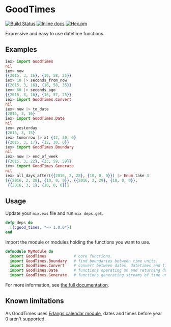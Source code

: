 # GoodTimes

[![Build Status](https://travis-ci.org/magplus/good_times.svg?branch=master)](https://travis-ci.org/magplus/good_times)
[![Inline docs](http://inch-ci.org/github/magplus/good_times.svg?branch=master)](http://inch-ci.org/github/magplus/good_times)
[![Hex.pm](https://img.shields.io/hexpm/v/good_times.svg)](https://hex.pm/packages/good_times)

Expressive and easy to use datetime functions.

## Examples

```elixir
iex> import GoodTimes
nil
iex> now
{{2015, 3, 16}, {16, 58, 25}}
iex> 10 |> seconds_from_now
{{2015, 3, 16}, {16, 58, 35}}
iex> 60 |> seconds_ago
{{2015, 3, 16}, {16, 57, 25}}
iex> import GoodTimes.Convert
nil
iex> now |> to_date
{2015, 3, 16}
iex> import GoodTimes.Date
nil
iex> yesterday
{2015, 3, 15}
iex> tomorrow |> at {12, 30, 0}
{{2015, 3, 17}, {12, 30, 0}}
iex> import GoodTimes.Boundary
nil
iex> now |> end_of_week
{{2015, 3, 22}, {23, 59, 59}}
iex> import GoodTimes.Generate
nil
iex> all_days_after({{2016, 2, 28}, {10, 0, 0}}) |> Enum.take 3
[{{2016, 2, 28}, {10, 0, 0}}, {{2016, 2, 29}, {10, 0, 0}},
 {{2016, 3, 1}, {10, 0, 0}}]
```

## Usage

Update your `mix.exs` file and run `mix deps.get`.
```elixir
defp deps do
  [{:good_times, "~> 1.0.0"}]
end
```

Import the module or modules holding the functions you want to use.
```elixir
defmodule MyModule do
  import GoodTimes            # core functions.
  import GoodTimes.Boundary   # find boundaries between time units.
  import GoodTimes.Convert    # convert between dates, datetimes and times.
  import GoodTimes.Date       # functions operating on and returning dates.
  import GoodTimes.Generate   # functions generating streams of time units.
```

For more information, see [the full documentation](http://hexdocs.pm/good_times/).

## Known limitations

As GoodTimes uses [Erlangs calendar module](http://erlang.org/doc/man/calendar.html), dates and times before year 0 aren't supported.
